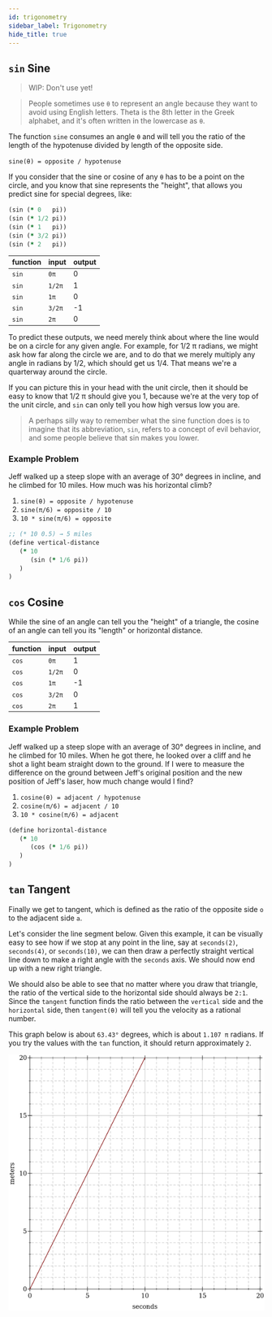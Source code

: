 ```yaml
---
id: trigonometry
sidebar_label: Trigonometry
hide_title: true
---
```


## `sin` Sine

> WIP: Don't use yet!

> People sometimes use `θ` to represent an angle because they want to avoid
> using English letters. Theta is the 8th letter in the Greek alphabet, and it's
> often written in the lowercase as `θ`.

The function `sine` consumes an angle `θ` and will tell you the ratio of the 
length of the hypotenuse divided by length of the opposite side.

`sine(θ) = opposite / hypotenuse`

If you consider that the sine or cosine of any `θ` has to be a point on the 
circle, and you know that sine represents the "height", that allows you predict 
sine for special degrees, like:

``` clojure
(sin (* 0   pi))
(sin (* 1/2 pi))
(sin (* 1   pi))
(sin (* 3/2 pi))
(sin (* 2   pi))
```

| function | input  | output
| -------- | ------ | ------
| `sin`    | `0π`   |  0
| `sin`    | `1/2π` |  1
| `sin`    | `1π`   |  0
| `sin`    | `3/2π` | -1
| `sin`    | `2π`   |  0

To predict these outputs, we need merely think about where the line would be on
a circle for any given angle. For example, for 1/2 π radians, we might ask how
far along the circle we are, and to do that we merely multiply any angle in
radians by 1/2, which should get us 1/4. That means we're a quarterway around
the circle.

If you can picture this in your head with the unit circle, then it should be
easy to know that 1/2 π should give you 1, because we're at the very top of the
unit circle, and `sin` can only tell you how high versus low you are.

> A perhaps silly way to remember what the sine function does is to imagine that 
> its abbreviation, `sin`, refers to a concept of evil behavior, and some people 
> believe that sin makes you lower.

### Example Problem

Jeff walked up a steep slope with an average of 30° degrees in incline, and he
climbed for 10 miles. How much was his horizontal climb?

1. `sine(θ) = opposite / hypotenuse`
2. `sine(π/6) = opposite / 10`
3. `10 * sine(π/6) = opposite`

``` clojure
;; (* 10 0.5) → 5 miles
(define vertical-distance
   (* 10
      (sin (* 1/6 pi))
   )
)
```

## `cos` Cosine

While the sine of an angle can tell you the "height" of a triangle, the cosine
of an angle can tell you its "length" or horizontal distance.

| function | input  | output
| -------- | ------ | ------
| `cos`    | `0π`   | 1
| `cos`    | `1/2π` | 0
| `cos`    | `1π`   | -1
| `cos`    | `3/2π` | 0
| `cos`    | `2π`   | 1

### Example Problem

Jeff walked up a steep slope with an average of 30° degrees in incline, and he
climbed for 10 miles. When he got there, he looked over a cliff and he shot a
light beam straight down to the ground. If I were to measure the difference on 
the ground between Jeff's original position and the new position of Jeff's 
laser, how much change would I find?

1. `cosine(θ) = adjacent / hypotenuse`
2. `cosine(π/6) = adjacent / 10`
3. `10 * cosine(π/6) = adjacent`

``` clojure
(define horizontal-distance
   (* 10
      (cos (* 1/6 pi))
   )
)
```

## `tan` Tangent

Finally we get to tangent, which is defined as the ratio of the opposite side
`o` to the adjacent side `a`. 

Let's consider the line segment below. Given this example, it can be visually
easy to see how if we stop at any point in the line, say at `seconds(2)`,
`seconds(4)`, or `seconds(10)`, we can then draw a perfectly straight vertical 
line down to make a right angle with the `seconds` axis. We should now end up
with a new right triangle.

We should also be able to see that no matter where you draw that triangle, the
ratio of the vertical side to the horizontal side should always be `2:1`. Since
the `tangent` function finds the ratio between the `vertical` side and the
`horizontal` side, then `tangent(θ)` will tell you the velocity as a rational
number.

This graph below is about `63.43°` degrees, which is about `1.107 π` radians. 
If you try the values with the `tan` function, it should return approximately 
`2`.

![triangle](/img/test-2.png)
